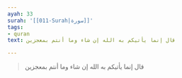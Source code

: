 ```yaml
---
ayah: 33
surah: '[[011-Surah|سورة]]'
tags:
- quran
text: قال إنما يأتيكم به الله إن شاء وما أنتم بمعجزين

---
```

> قال إنما يأتيكم به الله إن شاء وما أنتم بمعجزين
